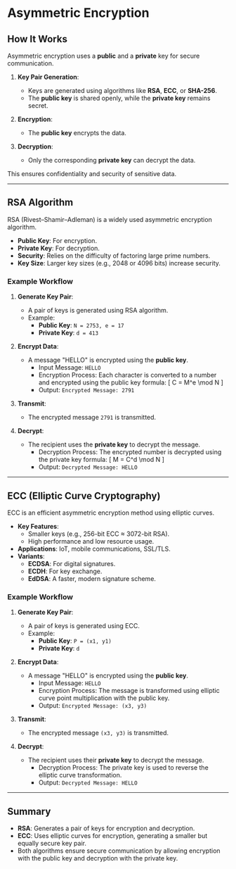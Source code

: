 # Asymmetric Encryption

## How It Works

Asymmetric encryption uses a **public** and a **private** key for secure communication. 

1. **Key Pair Generation**:
   - Keys are generated using algorithms like **RSA**, **ECC**, or **SHA-256**.
   - The **public key** is shared openly, while the **private key** remains secret.

2. **Encryption**:
   - The **public key** encrypts the data.

3. **Decryption**:
   - Only the corresponding **private key** can decrypt the data.

This ensures confidentiality and security of sensitive data.

---

## RSA Algorithm

RSA (Rivest–Shamir–Adleman) is a widely used asymmetric encryption algorithm.

- **Public Key**: For encryption.
- **Private Key**: For decryption.
- **Security**: Relies on the difficulty of factoring large prime numbers.
- **Key Size**: Larger key sizes (e.g., 2048 or 4096 bits) increase security.

### Example Workflow

1. **Generate Key Pair**:
   - A pair of keys is generated using RSA algorithm. 
   - Example: 
     - **Public Key**: `N = 2753, e = 17`
     - **Private Key**: `d = 413`
   
2. **Encrypt Data**:
   - A message "HELLO" is encrypted using the **public key**.
     - Input Message: `HELLO`
     - Encryption Process: Each character is converted to a number and encrypted using the public key formula:
       \[ C = M^e \mod N \]
     - Output: `Encrypted Message: 2791`

3. **Transmit**:
   - The encrypted message `2791` is transmitted.

4. **Decrypt**:
   - The recipient uses the **private key** to decrypt the message.
     - Decryption Process: The encrypted number is decrypted using the private key formula:
       \[ M = C^d \mod N \]
     - Output: `Decrypted Message: HELLO`

---

## ECC (Elliptic Curve Cryptography)

ECC is an efficient asymmetric encryption method using elliptic curves.

- **Key Features**: 
  - Smaller keys (e.g., 256-bit ECC ≈ 3072-bit RSA).
  - High performance and low resource usage.
- **Applications**: IoT, mobile communications, SSL/TLS.
- **Variants**:
  - **ECDSA**: For digital signatures.
  - **ECDH**: For key exchange.
  - **EdDSA**: A faster, modern signature scheme.

### Example Workflow

1. **Generate Key Pair**:
   - A pair of keys is generated using ECC. 
   - Example:
     - **Public Key**: `P = (x1, y1)`
     - **Private Key**: `d`

2. **Encrypt Data**:
   - A message "HELLO" is encrypted using the **public key**.
     - Input Message: `HELLO`
     - Encryption Process: The message is transformed using elliptic curve point multiplication with the public key.
     - Output: `Encrypted Message: (x3, y3)`

3. **Transmit**:
   - The encrypted message `(x3, y3)` is transmitted.

4. **Decrypt**:
   - The recipient uses their **private key** to decrypt the message.
     - Decryption Process: The private key is used to reverse the elliptic curve transformation.
     - Output: `Decrypted Message: HELLO`

---

## Summary

- **RSA**: Generates a pair of keys for encryption and decryption.
- **ECC**: Uses elliptic curves for encryption, generating a smaller but equally secure key pair.
- Both algorithms ensure secure communication by allowing encryption with the public key and decryption with the private key.
